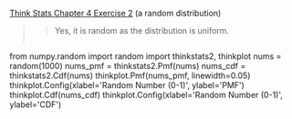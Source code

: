 [Think Stats Chapter 4 Exercise 2](http://greenteapress.com/thinkstats2/html/thinkstats2005.html#toc41) (a random distribution)

>> Yes, it is random as the distribution is uniform.
> ```
from numpy.random import random
import thinkstats2, thinkplot
nums = random(1000)
nums_pmf = thinkstats2.Pmf(nums)
nums_cdf = thinkstats2.Cdf(nums)
thinkplot.Pmf(nums_pmf, linewidth=0.05)
thinkplot.Config(xlabel='Random Number (0-1)', ylabel='PMF')
thinkplot.Cdf(nums_cdf)
thinkplot.Config(xlabel='Random Number (0-1)', ylabel='CDF')
```
